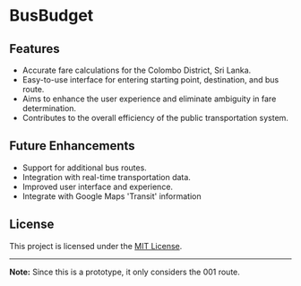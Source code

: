# BusBudget

## Features

- Accurate fare calculations for the Colombo District, Sri Lanka.
- Easy-to-use interface for entering starting point, destination, and bus route.
- Aims to enhance the user experience and eliminate ambiguity in fare determination.
- Contributes to the overall efficiency of the public transportation system.

## Future Enhancements

- Support for additional bus routes.
- Integration with real-time transportation data.
- Improved user interface and experience.
- Integrate with Google Maps 'Transit' information 

## License

This project is licensed under the [MIT License](LICENSE).

---

**Note:**
Since this is a prototype, it only considers the 001 route.

